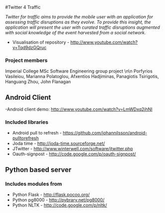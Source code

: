 #Twitter 4 Traffic

*Twitter for traffic aims to provide the mobile user with an application for
assessing traffic disruptions as they evolve. To provide this insight, the
application will present the user with curated traffic disruptions augmented
with social knowledge of the event harvested from a social network.*

- Visualisation of repository - http://www.youtube.com/watch?v=Tqd9dzGQruc

### Project members
Imperial College MSc Software Engineering group project \n\n Porfyrios
Vasileiou, Marianna Polatoglou, Afxentios Hadjiminas, Panagiotis Tsirigotis,
Hanguang Zhou, John Flanagan 


## Android Client

-Android client demo: http://www.youtube.com/watch?v=LmWDxq2jhNI

### Included libraries

- Android pull to refresh - https://github.com/johannilsson/android-pulltorefresh 
- Joda time - http://joda-time.sourceforge.net/
- JTwitter - http://www.winterwell.com/software/jtwitter.php
- Oauth-signpost - http://code.google.com/p/oauth-signpost/

## Python based server


### Includes modules from

- Python Flask - http://flask.pocoo.org/
- Python pg8000 - http://pybrary.net/pg8000/
- Python NLTK - http://code.google.com/p/nltk/

